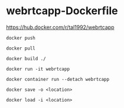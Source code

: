# webrtcapp-Dockerfile

https://hub.docker.com/r/tal1992/webrtcapp

```
docker push 
```

```
docker pull
```

```
docker build ./
```
```
docker run -it webrtcapp
```
```
docker container run --detach webrtcapp
```
```
docker save -o <location>
```
```
docker load -i <location>
```

